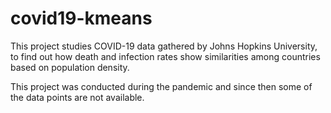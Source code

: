 # covid19-kmeans

This project studies COVID-19 data gathered by Johns Hopkins University, to find out how death and infection rates show similarities among countries based on population density.

This project was conducted during the pandemic and since then some of the data points are not available. 
 

